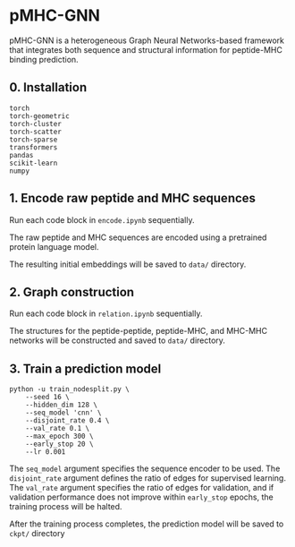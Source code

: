 # pMHC-GNN
pMHC-GNN is a heterogeneous Graph Neural Networks-based framework that integrates both sequence and structural information for peptide-MHC binding prediction.

## 0. Installation
```
torch
torch-geometric
torch-cluster
torch-scatter
torch-sparse
transformers
pandas
scikit-learn
numpy
```

## 1. Encode raw peptide and MHC sequences
Run each code block in `encode.ipynb` sequentially.

The raw peptide and MHC sequences are encoded using a pretrained protein language model. 

The resulting initial embeddings will be saved to `data/` directory.

## 2. Graph construction
Run each code block in `relation.ipynb` sequentially.

The structures for the peptide-peptide, peptide-MHC, and MHC-MHC networks will be constructed and saved to `data/` directory.

## 3. Train a prediction model
```
python -u train_nodesplit.py \
    --seed 16 \
    --hidden_dim 128 \
    --seq_model 'cnn' \
    --disjoint_rate 0.4 \
    --val_rate 0.1 \
    --max_epoch 300 \
    --early_stop 20 \
    --lr 0.001
```
The `seq_model` argument specifies the sequence encoder to be used. The `disjoint_rate` argument defines the ratio of edges for supervised learning.
The `val_rate` argument specifies the ratio of edges for validation, and if validation performance does not improve within `early_stop` epochs, the training process will be halted.

After the training process completes, the prediction model will be saved to `ckpt/` directory
